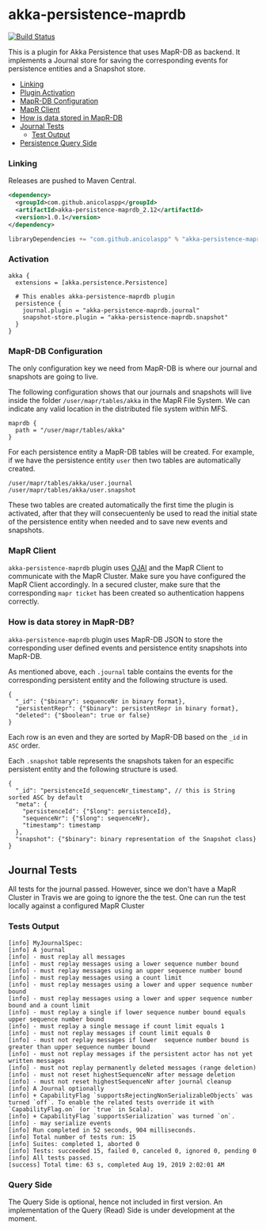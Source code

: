 # akka-persistence-maprdb

[![Build Status](https://travis-ci.com/anicolaspp/akka-persistence-maprdb.svg?branch=master)](https://travis-ci.com/anicolaspp/akka-persistence-maprdb)

This is a plugin for Akka Persistence that uses MapR-DB as backend. It implements a Journal store for saving the corresponding events for persistence entities and a Snapshot store.

- [Linking](https://github.com/anicolaspp/akka-persistence-maprdb#linking)
- [Plugin Activation](https://github.com/anicolaspp/akka-persistence-maprdb#activation)
- [MapR-DB Configuration](https://github.com/anicolaspp/akka-persistence-maprdb#mapr-db-configuration)
- [MapR Client](https://github.com/anicolaspp/akka-persistence-maprdb#mapr-client)
- [How is data stored in MapR-DB](https://github.com/anicolaspp/akka-persistence-maprdb#how-is-data-storey-in-mapr-db)
- [Journal Tests](https://github.com/anicolaspp/akka-persistence-maprdb#journal-tests)
  - [Test Output](https://github.com/anicolaspp/akka-persistence-maprdb#tests-output)
- [Persistence Query Side](https://github.com/anicolaspp/akka-persistence-maprdb#query-side)


### Linking

Releases are pushed to Maven Central.

```xml
<dependency>
  <groupId>com.github.anicolaspp</groupId>
  <artifactId>akka-persistence-maprdb_2.12</artifactId>
  <version>1.0.1</version>
</dependency>
```

```scala
libraryDependencies += "com.github.anicolaspp" % "akka-persistence-maprdb_2.12" % "1.0.1"
```

### Activation

```
akka {
  extensions = [akka.persistence.Persistence]

  # This enables akka-persistence-maprdb plugin
  persistence {
    journal.plugin = "akka-persistence-maprdb.journal"
    snapshot-store.plugin = "akka-persistence-maprdb.snapshot"
  }
}
```

### MapR-DB Configuration

The only configuration key we need from MapR-DB is where our journal and snapshots are going to live. 

The following configuration shows that our journals and snapshots will live inside the folder `/user/mapr/tables/akka` in the MapR File System. We can indicate any valid location in the distributed file system within MFS. 

```
maprdb {
  path = "/user/mapr/tables/akka"
}
```

For each persistence entity a MapR-DB tables will be created. For example, if we have the persistence entity `user` then two tables are automatically created.

```
/user/mapr/tables/akka/user.journal
/user/mapr/tables/akka/user.snapshot
```
These two tables are created automatically the first time the plugin is activated, after that they will consecuentenly be used to read the initial state of the persistence entity when needed and to save new events and snapshots.

### MapR Client

`akka-persistence-maprdb` plugin uses [OJAI](https://mapr.com/docs/61/MapR-DB/JSON_DB/UsingJavaOJAI.html) and the MapR Client to communicate with the MapR Cluster. Make sure you have configured the MapR Client accordingly. In a secured cluster, make sure that the corresponding `mapr ticket` has been created so authentication happens correctly. 

### How is data storey in MapR-DB?

`akka-persistence-maprdb` plugin uses MapR-DB JSON to store the corresponding user defined events and persistence entity snapshots into MapR-DB. 

As mentioned above, each `.journal` table contains the events for the corresponding persistent entity and the following structure is used. 

```
{
  "_id": {"$binary": sequenceNr in binary format},
  "persistentRepr": {"$binary": persistentRepr in binary format},
  "deleted": {"$boolean": true or false}
}
```

Each row is an even and they are sorted by MapR-DB based on the `_id` in `ASC` order.

Each `.snapshot` table represents the snapshots taken for an especific persistent entity and the following structure is used. 

```
{
  "_id": "persistenceId_sequenceNr_timestamp", // this is String sorted ASC by default
  "meta": {
    "persistenceId": {"$long": persistenceId},
    "sequenceNr": {"$long": sequenceNr},
    "timestamp": timestamp 
  },
  "snapshot": {"$binary": binary representation of the Snapshot class}
}
```

## Journal Tests 

All tests for the journal passed. However, since we don't have a MapR Cluster in Travis we are going to ignore the 
the test. One can run the test locally against a configured MapR Cluster

### Tests Output

```
[info] MyJournalSpec:
[info] A journal
[info] - must replay all messages
[info] - must replay messages using a lower sequence number bound
[info] - must replay messages using an upper sequence number bound
[info] - must replay messages using a count limit
[info] - must replay messages using a lower and upper sequence number bound
[info] - must replay messages using a lower and upper sequence number bound and a count limit
[info] - must replay a single if lower sequence number bound equals upper sequence number bound
[info] - must replay a single message if count limit equals 1
[info] - must not replay messages if count limit equals 0
[info] - must not replay messages if lower  sequence number bound is greater than upper sequence number bound
[info] - must not replay messages if the persistent actor has not yet written messages
[info] - must not replay permanently deleted messages (range deletion)
[info] - must not reset highestSequenceNr after message deletion
[info] - must not reset highestSequenceNr after journal cleanup
[info] A Journal optionally
[info] + CapabilityFlag `supportsRejectingNonSerializableObjects` was turned `off`. To enable the related tests override it with `CapabilityFlag.on` (or `true` in Scala). 
[info] + CapabilityFlag `supportsSerialization` was turned `on`.  
[info] - may serialize events
[info] Run completed in 52 seconds, 904 milliseconds.
[info] Total number of tests run: 15
[info] Suites: completed 1, aborted 0
[info] Tests: succeeded 15, failed 0, canceled 0, ignored 0, pending 0
[info] All tests passed.
[success] Total time: 63 s, completed Aug 19, 2019 2:02:01 AM

```

### Query Side

The Query Side is optional, hence not included in first version. An implementation of the Query (Read) Side is under development at the moment.
